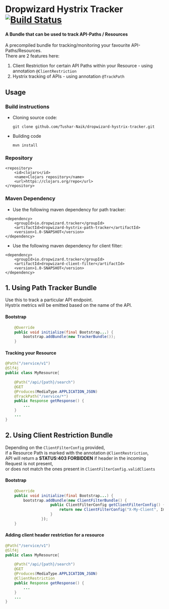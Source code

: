 # Dropwizard Hystrix Tracker [![Build Status](https://travis-ci.org/Tushar-Naik/dropwizard-hystrix-tracker.svg?branch=master)](https://travis-ci.org/Tushar-Naik/dropwizard-hystrix-tracker)
#### A Bundle that can be used to track API-Paths / Resources 

A precompiled bundle for tracking/monitoring your favourite API-Paths/Resources.<br>
There are 2 features here:
1. Client Restriction for certain API Paths within your Resource - using annotation ```@ClientRestriction```
2. Hystrix tracking of APIs - using annotation  ```@TrackPath```<br>
 
## Usage
 
### Build instructions
  - Cloning source code:

        git clone github.com/Tushar-Naik/dropwizard-hystrix-tracker.git

  - Building code

        mvn install

### Repository
```
<repository>
    <id>clojars</id>
    <name>Clojars repository</name>
    <url>https://clojars.org/repo</url>
</repository>
```
### Maven Dependency
* Use the following maven dependency for path tracker:
```
<dependency>
    <groupId>io.dropwizard.tracker</groupId>
    <artifactId>dropwizard-hystrix-path-tracker</artifactId>
    <version>1.0-SNAPSHOT</version>
</dependency>
```
* Use the following maven dependency for client filter:
```
<dependency>
    <groupId>io.dropwizard.tracker</groupId>
    <artifactId>dropwizard-client-filter</artifactId>
    <version>1.0-SNAPSHOT</version>
</dependency>
```

## 1. Using Path Tracker Bundle
Use this to track a particular API endpoint.<br>
Hystrix metrics will be emitted based on the name of the API.
#### Bootstrap
```java
    @Override
    public void initialize(final Bootstrap...) {
        bootstrap.addBundle(new TrackerBundle());
    }
```
#### Tracking your Resource
```java
@Path("/service/v1")
@Slf4j
public class MyResource{
    
    @Path("/api/{path}/search")
    @GET
    @Produces(MediaType.APPLICATION_JSON)
    @TrackPath("/service/*")
    public Response getResponse() {
        ...    
    }
    ...
}
```

## 2. Using Client Restriction Bundle
Depending on the ```ClientFilterConfig``` provided, <br>if a Resource Path is marked with the annotation
 ```@ClientRestriction```, <br>API will return a **STATUS:403 FORBIDDEN** if header in the incoming Request is not present,<br> or does not match the ones present in ```ClientFilterConfig.validClients```
#### Bootstrap
```java
    @Override
    public void initialize(final Bootstrap...) {
        bootstrap.addBundle(new ClientFilterBundle() {
                    public ClientFilterConfig getClientFilterConfig() {
                        return new ClientFilterConfig("X-My-Client", ImmutableSet.of("ValidClient1", "ValidClient2")));
                    }
                });
    }
```
#### Adding client header restriction for a resource 
```java
@Path("/service/v1")
@Slf4j
public class MyResource{
    
    @Path("/api/{path}/search")
    @GET
    @Produces(MediaType.APPLICATION_JSON)
    @ClientRestriction
    public Response getResponse() {
        ...    
    }
    ...
}
```
